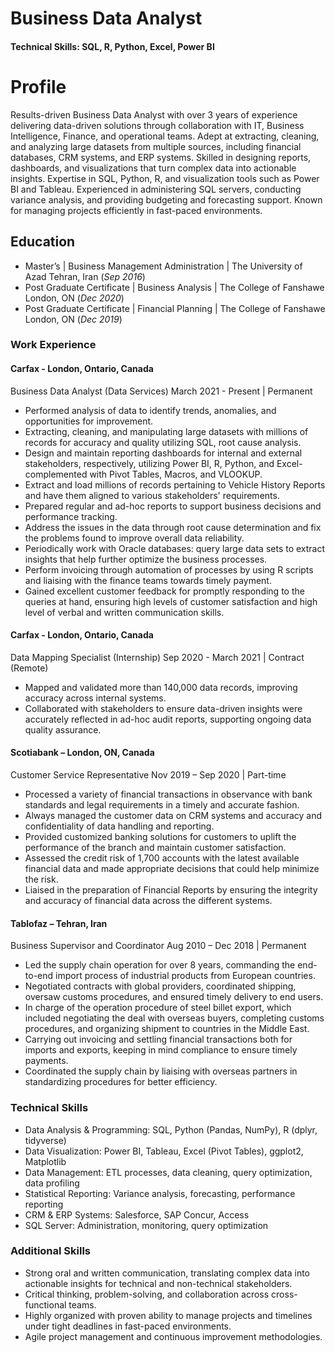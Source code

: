 # Business Data Analyst

#### Technical Skills: SQL, R, Python, Excel, Power BI

# Profile
Results-driven Business Data Analyst with over 3 years of experience delivering data-driven solutions through collaboration with IT, Business Intelligence, Finance, and operational teams. Adept at extracting, cleaning, and analyzing large datasets from multiple sources, including financial databases, CRM systems, and ERP systems. Skilled in designing reports, dashboards, and visualizations that turn complex data into actionable insights. Expertise in SQL, Python, R, and visualization tools such as Power BI and Tableau. Experienced in administering SQL servers, conducting variance analysis, and providing budgeting and forecasting support. Known for managing projects efficiently in fast-paced environments.

## Education
- Master’s | Business Management Administration | The University of Azad Tehran, Iran (_Sep 2016_)
- Post Graduate Certificate | Business Analysis | The College of Fanshawe London, ON (_Dec 2020_)
- Post Graduate Certificate | Financial Planning | The College of Fanshawe London, ON (_Dec 2019_)

### Work Experience
#### Carfax - London, Ontario, Canada
Business Data Analyst (Data Services)				             March 2021 - Present | Permanent
- Performed analysis of data to identify trends, anomalies, and opportunities for improvement.
- Extracting, cleaning, and manipulating large datasets with millions of records for accuracy and quality utilizing SQL, root cause analysis.
- Design and maintain reporting dashboards for internal and external stakeholders, respectively, utilizing Power BI, R, Python, and Excel-complemented with Pivot Tables, Macros, and VLOOKUP.
- Extract and load millions of records pertaining to Vehicle History Reports and have them aligned to various stakeholders' requirements. 
- Prepared regular and ad-hoc reports to support business decisions and performance tracking.
- Address the issues in the data through root cause determination and fix the problems found to improve overall data reliability. 
- Periodically work with Oracle databases: query large data sets to extract insights that help further optimize the business processes.
- Perform invoicing through automation of processes by using R scripts and liaising with the finance teams towards timely payment.
- Gained excellent customer feedback for promptly responding to the queries at hand, ensuring high levels of customer satisfaction and high level of verbal and written communication skills.

#### Carfax - London, Ontario, Canada
Data Mapping Specialist (Internship)			           Sep 2020 - March 2021 | Contract (Remote)
- Mapped and validated more than 140,000 data records, improving accuracy across internal systems.
- Collaborated with stakeholders to ensure data-driven insights were accurately reflected in ad-hoc audit reports, supporting ongoing data quality assurance.

#### Scotiabank – London, ON, Canada
Customer Service Representative					              Nov 2019 – Sep 2020 | Part-time
- Processed a variety of financial transactions in observance with bank standards and legal requirements in a timely and accurate fashion.
- Always managed the customer data on CRM systems and accuracy and confidentiality of data handling and reporting.
- Provided customized banking solutions for customers to uplift the performance of the branch and maintain customer satisfaction.
- Assessed the credit risk of 1,700 accounts with the latest available financial data and made appropriate decisions that could help minimize the risk.
- Liaised in the preparation of Financial Reports by ensuring the integrity and accuracy of financial data across the different systems.

#### Tablofaz – Tehran, Iran
Business Supervisor and Coordinator				              Aug 2010 – Dec 2018 | Permanent
- Led the supply chain operation for over 8 years, commanding the end-to-end import process of industrial products from European countries.
- Negotiated contracts with global providers, coordinated shipping, oversaw customs procedures, and ensured timely delivery to end users.
- In charge of the operation procedure of steel billet export, which included negotiating the deal with overseas buyers, completing customs procedures, and organizing shipment to countries in the Middle East.
- Carrying out invoicing and settling financial transactions both for imports and exports, keeping in mind compliance to ensure timely payments.
- Coordinated the supply chain by liaising with overseas partners in standardizing procedures for better efficiency.

### Technical Skills
- Data Analysis & Programming: SQL, Python (Pandas, NumPy), R (dplyr, tidyverse)
- Data Visualization: Power BI, Tableau, Excel (Pivot Tables), ggplot2, Matplotlib
- Data Management: ETL processes, data cleaning, query optimization, data profiling
- Statistical Reporting: Variance analysis, forecasting, performance reporting
- CRM & ERP Systems: Salesforce, SAP Concur, Access
- SQL Server: Administration, monitoring, query optimization

### Additional Skills
- Strong oral and written communication, translating complex data into actionable insights for technical and non-technical stakeholders.
- Critical thinking, problem-solving, and collaboration across cross-functional teams.
- Highly organized with proven ability to manage projects and timelines under tight deadlines in fast-paced environments.
- Agile project management and continuous improvement methodologies.






